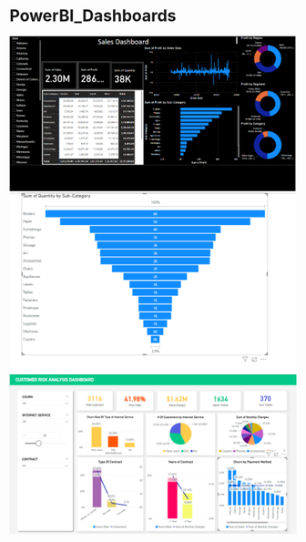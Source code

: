 # PowerBI_Dashboards
![alt text](https://github.com/Shakzhaf/PowerBI_Dashboards/blob/main/Dashboard%201.png)
![alt text](https://github.com/Shakzhaf/PowerBI_Dashboards/blob/main/Funnel%20Graph.png)
![alt text](https://github.com/Shakzhaf/PowerBI_Dashboards/blob/main/Dashboard%202.png)


